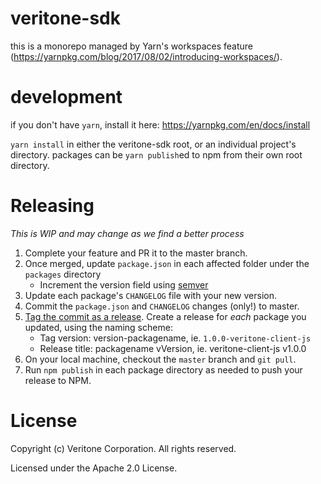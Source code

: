 # veritone-sdk

this is a monorepo managed by Yarn's workspaces feature (https://yarnpkg.com/blog/2017/08/02/introducing-workspaces/).

# development
if you don't have `yarn`, install it here: https://yarnpkg.com/en/docs/install

`yarn install` in either the veritone-sdk root, or an individual project's directory. packages can be `yarn publish`ed to npm from their own root directory.

# Releasing
_This is WIP and may change as we find a better process_

1. Complete your feature and PR it to the master branch. 
2. Once merged, update `package.json` in each affected folder under the `packages` directory
    * Increment the version field using [semver](http://semver.org/)
3. Update each package's `CHANGELOG` file with your new version.
4. Commit the `package.json` and `CHANGELOG` changes (only!) to master.
5. [Tag the commit as a release](https://github.com/veritone/veritone-sdk/releases). Create a release for _each_ package you updated, using the naming scheme:
    * Tag version: version-packagename, ie. `1.0.0-veritone-client-js` 
    * Release title: packagename vVersion, ie. veritone-client-js v1.0.0
6. On your local machine, checkout the `master` branch and `git pull`. 
7. Run `npm publish` in each package directory as needed to push your release to NPM.

# License
Copyright (c) Veritone Corporation. All rights reserved.

Licensed under the Apache 2.0 License.

